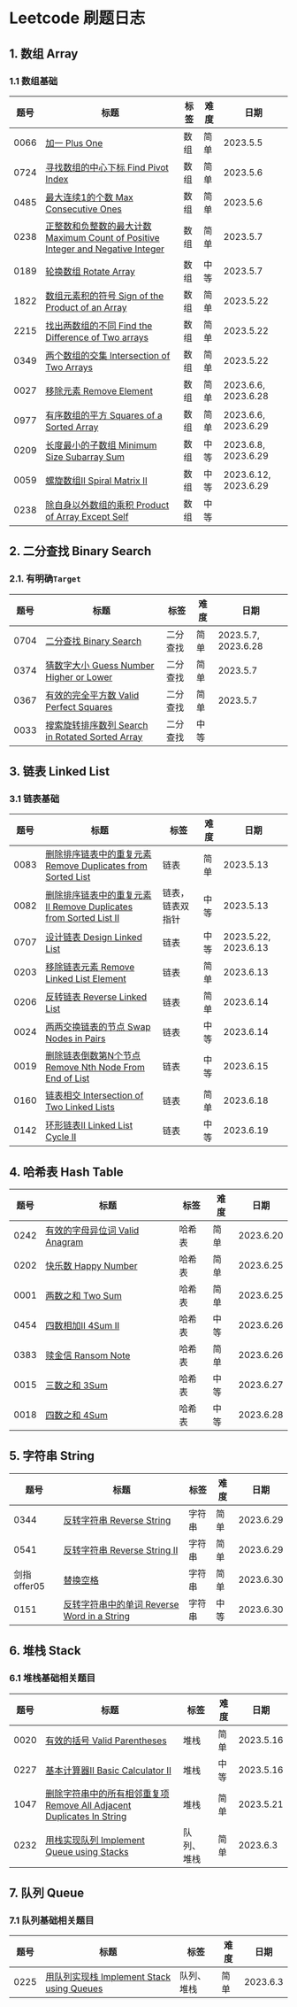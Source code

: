 # Leetcode 刷题日志

## 1. 数组 Array

### 1.1 数组基础

| 题号 | 标题 | 标签 | 难度 | 日期 |
| ----------- | ----------- | ----------- | ----------- | ----------- |
| 0066 | [加一 Plus One](https://leetcode.com/problems/plus-one/description/) | 数组 | 简单 | 2023.5.5
| 0724 | [寻找数组的中心下标 Find Pivot Index](https://leetcode.com/problems/find-pivot-index/) | 数组 | 简单 | 2023.5.6
| 0485 | [最大连续1的个数 Max Consecutive Ones](https://leetcode.com/problems/max-consecutive-ones/description/)| 数组 | 简单 | 2023.5.6
| 0238 | [正整数和负整数的最大计数 Maximum Count of Positive Integer and Negative Integer](https://leetcode.com/problems/maximum-count-of-positive-integer-and-negative-integer/description/)| 数组 | 简单 | 2023.5.7
| 0189 | [轮换数组 Rotate Array](https://leetcode.com/problems/rotate-array/)| 数组 | 中等 | 2023.5.7
| 1822 | [数组元素积的符号 Sign of the Product of an Array](https://leetcode.com/problems/sign-of-the-product-of-an-array/description/)| 数组 | 简单 | 2023.5.22
| 2215 | [找出两数组的不同 Find the Difference of Two arrays](https://leetcode.com/problems/find-the-difference-of-two-arrays/description/)| 数组 | 简单 | 2023.5.22
| 0349 | [两个数组的交集 Intersection of Two Arrays](https://leetcode.com/problems/intersection-of-two-arrays/description/)| 数组 | 简单 | 2023.5.22
| 0027 | [移除元素 Remove Element](/leetcode/0027_%E7%A7%BB%E9%99%A4%E5%85%83%E7%B4%A0.md) | 数组 | 简单 | 2023.6.6, 2023.6.28
| 0977 | [有序数组的平方 Squares of a Sorted Array](/leetcode/0977_%E6%9C%89%E5%BA%8F%E6%95%B0%E7%BB%84%E7%9A%84%E5%B9%B3%E6%96%B9.md) | 数组 | 简单 | 2023.6.6, 2023.6.29
| 0209 | [长度最小的子数组 Minimum Size Subarray Sum](/leetcode/0209_%E9%95%BF%E5%BA%A6%E6%9C%80%E5%B0%8F%E7%9A%84%E5%AD%90%E6%95%B0%E7%BB%84.md) | 数组 | 中等 | 2023.6.8, 2023.6.29
| 0059 | [螺旋数组II Spiral Matrix II](/leetcode/0059_%E8%9E%BA%E6%97%8B%E7%9F%A9%E9%98%B5II.md) | 数组 | 中等 | 2023.6.12, 2023.6.29
| 0238 | [除自身以外数组的乘积 Product of Array Except Self](https://leetcode.com/problems/product-of-array-except-self/)| 数组 | 中等 |



## 2. 二分查找 Binary Search

### 2.1. 有明确`Target`

| 题号 | 标题 | 标签 | 难度 | 日期 |
| ----------- | ----------- | ----------- | ----------- | ----------- |
| 0704 | [二分查找 Binary Search](/leetcode/0704_%E4%BA%8C%E5%88%86%E6%9F%A5%E6%89%BE.md) | 二分查找 | 简单 | 2023.5.7, 2023.6.28
| 0374 | [猜数字大小 Guess Number Higher or Lower](https://leetcode.com/problems/guess-number-higher-or-lower/) | 二分查找 | 简单 | 2023.5.7
| 0367 | [有效的完全平方数 Valid Perfect Squares](https://leetcode.com/problems/valid-perfect-square/) | 二分查找 | 简单 | 2023.5.7
| 0033 | [搜索旋转排序数列 Search in Rotated Sorted Array](https://leetcode.com/problems/search-in-rotated-sorted-array/)| 二分查找 | 中等 |

## 3. 链表 Linked List

### 3.1 链表基础
| 题号 | 标题 | 标签 | 难度 | 日期 |
| ----------- | ----------- | ----------- | ----------- | ----------- |
| 0083 | [删除排序链表中的重复元素 Remove Duplicates from Sorted List](https://leetcode.com/problems/remove-duplicates-from-sorted-list/) | 链表 | 简单 | 2023.5.13
| 0082 | [删除排序链表中的重复元素II Remove Duplicates from Sorted List II](https://leetcode.com/problems/remove-duplicates-from-sorted-list-ii/description/) | 链表，链表双指针 | 中等 |2023.5.13 
| 0707 | [设计链表 Design Linked List](/leetcode/0707_%E8%AE%BE%E8%AE%A1%E9%93%BE%E8%A1%A8.md) | 链表 | 中等 | 2023.5.22, 2023.6.13
| 0203 | [移除链表元素 Remove Linked List Element](/leetcode/0203_%E7%A7%BB%E9%99%A4%E9%93%BE%E8%A1%A8%E5%85%83%E7%B4%A0.md) | 链表 | 简单 | 2023.6.13
| 0206 | [反转链表 Reverse Linked List](/leetcode/0206_%E5%8F%8D%E8%BD%AC%E9%93%BE%E8%A1%A8.md) | 链表 | 简单 | 2023.6.14
| 0024| [两两交换链表的节点 Swap Nodes in Pairs](/leetcode/0024_%E4%B8%A4%E4%B8%A4%E4%BA%A4%E6%8D%A2%E9%93%BE%E8%A1%A8%E4%B8%AD%E7%9A%84%E8%8A%82%E7%82%B9.md) | 链表 | 中等 | 2023.6.14
| 0019| [删除链表倒数第N个节点 Remove Nth Node From End of List](/leetcode/0019_%E5%88%A0%E9%99%A4%E9%93%BE%E8%A1%A8%E5%80%92%E6%95%B0%E7%AC%ACN%E4%B8%AA%E8%8A%82%E7%82%B9.md) | 链表 | 中等 | 2023.6.15
| 0160| [链表相交 Intersection of Two Linked Lists](/leetcode/0160_%E9%93%BE%E8%A1%A8%E7%9B%B8%E4%BA%A4.md) | 链表 | 简单 | 2023.6.18
| 0142| [环形链表II Linked List Cycle II](/leetcode/0142_%E7%8E%AF%E5%BD%A2%E9%93%BE%E8%A1%A8II.md) | 链表 | 中等 | 2023.6.19

## 4. 哈希表 Hash Table
| 题号 | 标题 | 标签 | 难度 | 日期 |
| ----------- | ----------- | ----------- | ----------- | ----------- |
| 0242 | [有效的字母异位词 Valid Anagram](/leetcode/0242_%E6%9C%89%E6%95%88%E7%9A%84%E5%AD%97%E6%AF%8D%E5%BC%82%E4%BD%8D%E8%AF%8D.md) | 哈希表 | 简单 | 2023.6.20
| 0202 | [快乐数 Happy Number](/leetcode/0202_%E5%BF%AB%E4%B9%90%E6%95%B0.md) | 哈希表 | 简单 | 2023.6.25
| 0001 | [两数之和 Two Sum](/leetcode/0001_%E4%B8%A4%E6%95%B0%E4%B9%8B%E5%92%8C.md) | 哈希表 | 简单 | 2023.6.25
| 0454 | [四数相加II 4Sum II](/leetcode/0454_%E5%9B%9B%E6%95%B0%E7%9B%B8%E5%8A%A0II.md) | 哈希表 | 中等 | 2023.6.26
| 0383 | [赎金信 Ransom Note](/leetcode/0383_%E8%B5%8E%E9%87%91%E4%BF%A1.md) | 哈希表 | 简单 | 2023.6.26
| 0015 | [三数之和 3Sum](/leetcode/0015_%E4%B8%89%E6%95%B0%E4%B9%8B%E5%92%8C.md) | 哈希表 | 中等 | 2023.6.27
| 0018 | [四数之和 4Sum](/leetcode/0018_%E5%9B%9B%E6%95%B0%E4%B9%8B%E5%92%8C.md) | 哈希表 | 中等 | 2023.6.28

## 5. 字符串 String
| 题号 | 标题 | 标签 | 难度 | 日期 |
| ----------- | ----------- | ----------- | ----------- | ----------- |
| 0344 | [反转字符串 Reverse String](/leetcode/0344_%E5%8F%8D%E8%BD%AC%E5%AD%97%E7%AC%A6%E4%B8%B2.md) | 字符串 | 简单 | 2023.6.29
| 0541 | [反转字符串 Reverse String II](/leetcode/0541_%E5%8F%8D%E8%BD%AC%E5%AD%97%E7%AC%A6%E4%B8%B2II.md) | 字符串 | 简单 | 2023.6.29
| 剑指offer05 | [替换空格](/leetcode/%E5%89%91%E6%8C%87offer05_%E6%9B%BF%E6%8D%A2%E7%A9%BA%E6%A0%BC.md) | 字符串 | 简单 | 2023.6.30
| 0151 | [反转字符串中的单词 Reverse Word in a String](/leetcode/0151_%E5%8F%8D%E8%BD%AC%E5%AD%97%E7%AC%A6%E4%B8%B2%E9%87%8C%E7%9A%84%E5%8D%95%E8%AF%8D.md) | 字符串 | 中等 | 2023.6.30


## 6. 堆栈 Stack

### 6.1 堆栈基础相关题目
| 题号 | 标题 | 标签 | 难度 | 日期
| ----------- | ----------- | ----------- | ----------- | ----------- |
| 0020| [有效的括号 Valid Parentheses](https://leetcode.com/problems/valid-parentheses/) | 堆栈 | 简单 | 2023.5.16
| 0227| [基本计算器II Basic Calculator II](https://leetcode.com/problems/basic-calculator-ii/) | 堆栈 | 中等 | 2023.5.16
| 1047| [删除字符串中的所有相邻重复项 Remove All Adjacent Duplicates In String](https://leetcode.com/problems/remove-all-adjacent-duplicates-in-string/description/)| 堆栈 | 简单 | 2023.5.21
| 0232| [用栈实现队列 Implement Queue using Stacks](/leetcode/0232_%E7%94%A8%E6%A0%88%E5%AE%9E%E7%8E%B0%E9%98%9F%E5%88%97.md) | 队列、堆栈 | 简单 | 2023.6.3

## 7. 队列 Queue

### 7.1 队列基础相关题目
| 题号 | 标题 | 标签 | 难度 | 日期 | 
| ----------- | ----------- | ----------- | ----------- | ----------- |
| 0225| [用队列实现栈 Implement Stack using Queues](/leetcode/0225_%E7%94%A8%E9%98%9F%E5%88%97%E5%AE%9E%E7%8E%B0%E6%A0%88.md) | 队列、堆栈 | 简单 | 2023.6.3 
